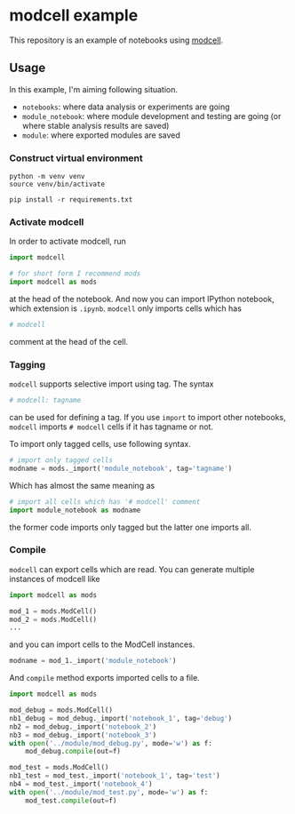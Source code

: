 # modcell example

This repository is an example of notebooks using [modcell](https://github.com/wsuzume/modcell).

## Usage
In this example, I'm aiming following situation.

* `notebooks`: where data analysis or experiments are going
* `module_notebook`: where module development and testing are going (or where stable analysis results are saved)
* `module`: where exported modules are saved

### Construct virtual environment

```
python -m venv venv
source venv/bin/activate

pip install -r requirements.txt
```

### Activate modcell

In order to activate modcell, run

```python
import modcell

# for short form I recommend mods
import modcell as mods
```

at the head of the notebook. And now you can import IPython notebook, which extension is `.ipynb`.
`modcell` only imports cells which has

```python
# modcell
```

comment at the head of the cell.

### Tagging
`modcell` supports selective import using tag. The syntax

```python
# modcell: tagname
```

can be used for defining a tag. If you use `import` to import other notebooks, `modcell` imports `# modcell` cells if it has tagname or not.

To import only tagged cells, use following syntax.

```python
# import only tagged cells
modname = mods._import('module_notebook', tag='tagname')
```

Which has almost the same meaning as

```python
# import all cells which has '# modcell' comment
import module_notebook as modname
```

the former code imports only tagged but the latter one imports all.

### Compile
`modcell` can export cells which are read. You can generate multiple instances of modcell like

```python
import modcell as mods

mod_1 = mods.ModCell()
mod_2 = mods.ModCell()
...
```

and you can import cells to the ModCell instances.

```python
modname = mod_1._import('module_notebook')
```

And `compile` method exports imported cells to a file.

```python
import modcell as mods

mod_debug = mods.ModCell()
nb1_debug = mod_debug._import('notebook_1', tag='debug')
nb2 = mod_debug._import('notebook_2')
nb3 = mod_debug._import('notebook_3')
with open('../module/mod_debug.py', mode='w') as f:
    mod_debug.compile(out=f)

mod_test = mods.ModCell()
nb1_test = mod_test._import('notebook_1', tag='test')
nb4 = mod_test._import('notebook_4')
with open('../module/mod_test.py', mode='w') as f:
    mod_test.compile(out=f)
```
